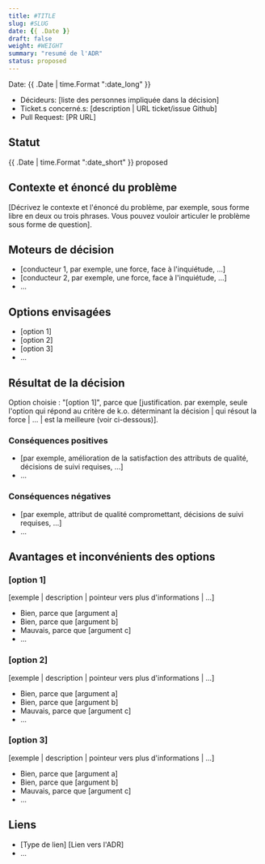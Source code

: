 ```yaml
---
title: #TITLE
slug: #SLUG
date: {{ .Date }}
draft: false
weight: #WEIGHT
summary: "resumé de l'ADR"
status: proposed
---
```


Date: {{ .Date | time.Format ":date_long"  }}

- Décideurs: [liste des personnes impliquée dans la décision] <!-- optional -->
- Ticket.s concerné.s: [description | URL ticket/issue Github] <!-- optional -->
- Pull Request: [PR URL] <!-- optional -->

## Statut

<!-- les statuts sont en anglais : proposed/accepted/done/deprecated/superseded -->
{{ .Date | time.Format ":date_short"  }} proposed

## Contexte et énoncé du problème

[Décrivez le contexte et l'énoncé du problème, par exemple, sous forme libre en deux ou trois phrases. Vous pouvez vouloir articuler le problème sous forme de question].

## Moteurs de décision <!-- facultatif -->

- [conducteur 1, par exemple, une force, face à l'inquiétude, ...]
- [conducteur 2, par exemple, une force, face à l'inquiétude, ...]
- ... <!-- le nombre de conducteurs peut varier -->

## Options envisagées

- [option 1]
- [option 2]
- [option 3]
- ... <!-- le nombre d'options peut varier -->

## Résultat de la décision

Option choisie : "[option 1]", parce que [justification. par exemple, seule l'option qui répond au critère de k.o. déterminant la décision | qui résout la force | ... | est la meilleure (voir ci-dessous)].

### Conséquences positives <!-- facultatif -->

- [par exemple, amélioration de la satisfaction des attributs de qualité, décisions de suivi requises, ...]
- …

### Conséquences négatives <!-- facultatif -->

- [par exemple, attribut de qualité compromettant, décisions de suivi requises, ...]
- …

## Avantages et inconvénients des options <!-- facultatif -->

### [option 1]

[exemple | description | pointeur vers plus d'informations | ...] <!-- facultatif -->

- Bien, parce que [argument a]
- Bien, parce que [argument b]
- Mauvais, parce que [argument c]
- ... <!-- le nombre de pour et de contre peut varier -->

### [option 2]

[exemple | description | pointeur vers plus d'informations | ...] <!-- facultatif -->

- Bien, parce que [argument a]
- Bien, parce que [argument b]
- Mauvais, parce que [argument c]
- ... <!-- le nombre de pour et de contre peut varier -->

### [option 3]

[exemple | description | pointeur vers plus d'informations | ...] <!-- facultatif -->

- Bien, parce que [argument a]
- Bien, parce que [argument b]
- Mauvais, parce que [argument c]
- ... <!-- le nombre de pour et de contre peut varier -->

## Liens <!-- facultatif -->

- [Type de lien] [Lien vers l'ADR] <!-- exemple : Raffiné par [ADR-0005](0005-exemple.md) -->
- ... <!-- le nombre de liens peut varier -->
